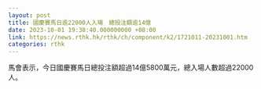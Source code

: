 ```yaml
---
layout: post
title: 國慶賽馬日逾22000人入場　總投注額逾14億
date: 2023-10-01 19:38:40.000000000 +08:00
link: https://news.rthk.hk/rthk/ch/component/k2/1721011-20231001.htm
categories: rthk
---
```


馬會表示，今日國慶賽馬日總投注額超過14億5800萬元，總入場人數超過22000人。
